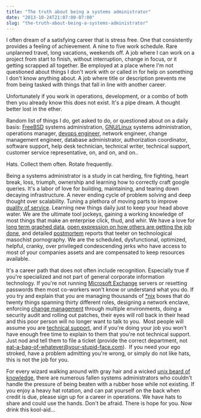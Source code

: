 ```yaml
---
title: "The truth about being a systems administrator"
date: "2013-10-24T21:07:00-07:00"
slug: "the-truth-about-being-a-systems-administrator"
---
```


I often dream of a satisfying career that is stress free. One that consistently provides a feeling of achievement. A nine to five work schedule. Rare unplanned travel, long vacations, weekends off. A job where I can work on a project from start to finish, without interruption, change in focus, or it getting scrapped all together. Be employed at a place where I'm not questioned about things I don't work with or called in for help on something I don't know anything about. A job where title or description prevents me from being tasked with things that fall in line with another career.

Unfortunately if you work in operations, development, or a combo of both then you already know this does not exist. It's a pipe dream. A thought better lost in the ether.

Random list of things I do, get asked to do, or questioned about on a daily basis: [FreeBSD](http://www.freebsd.org/) systems administration, [GNU/Linux](http://www.gnu.org/gnu/linux-and-gnu.en.html) systems administration, operations manager, [devops engineer](http://en.wikipedia.org/wiki/DevOps), network engineer, change management engineer, database administrator, authorization coordinator, software support, help desk technician, technical writer, technical support, customer service representative, on, and on, and on..

Hats. Collect them often. Rotate frequently.

Being a systems administrator is a study in cat herding, fire fighting, heart break, loss, triumph, ownership and learning how to correctly craft google queries. It's a labor of love for building, maintaining, and tearing down decaying infrastructure. A never ending cycle of problem solving and deep thought over scalability. Tuning a plethora of moving parts to improve [quality of service](http://en.wikipedia.org/wiki/Quality_of_service). Learning new things daily just to keep your head above water. We are the ultimate tool jockeys, gaining a working knowledge of most things that make an enterprise click, thud, and whir. We have a love for [long term graphed data](http://www.aosabook.org/en/graphite.html), [open expression on how others are getting the job done](http://codeascraft.com/), and detailed [postmortem](https://pinboard.in/u:peakscale/t:postmortem) reports that teeter on technological masochist pornography. We are the scheduled, dysfunctional, optimized, helpful, cranky, over privileged condescending jerks who have access to most of your companies assets and are compensated to keep resources available.

It's a career path that does not often include recognition. Especially true if you're specialized and not part of general corporate information technology. If you're not running [Microsoft Exchange](https://en.wikipedia.org/wiki/Satan) servers or resetting passwords then most co-workers won't know or understand what you do. If you try and explain that you are managing thousands of [\*nix](http://en.wikipedia.org/wiki/Unix-like) boxes that do twenty things spanning thirty different roles, designing a network enclave, enforcing [change management](https://puppetlabs.com/) through multiple environments, doing a security audit and rolling out patches, their eyes will roll back in their head and this poor person will no longer want to talk to you.  Most people will assume you are [technical support](https://en.wikipedia.org/wiki/Technical_support), and if you're doing your job you won't have enough free time to explain to them that you're not technical support. Just nod and tell them to file a ticket (provide the correct department, not eat-a-bag-of-whatever@your-stupid-face.com).  If you need your ego stroked, have a problem admitting you're wrong, or simply do not like hats, this is not the job for you.

For every wizard walking around with gray hair and a wicked [unix beard of knowledge](http://www.usenix.org.uk/content/unix_beards.html), there are numerous fallen systems administrators who couldn't handle the pressure of being beaten with a rubber hose while not existing. If you enjoy a heavy hat rotation, and can pat yourself on the back when credit is due, please sign up for a career in operations. We have hats to share and could use the hands. Don't be afraid. There is hope for you. Now drink this kool-aid...
